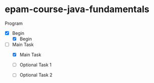 # epam-course-java-fundamentals
Program    
- [X] Begin    
    - [X] Begin    
- [ ] Main Task    
    - [X] Main Task    
    - [ ] Optional Task 1    
    - [ ] Optional Task 2        

